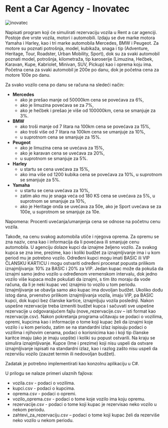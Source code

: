 ﻿# Rent a Car Agency - Inovatec
 
![inovatec](https://github.com/marijajolovic/RentACar/assets/66354147/12137988-d378-4763-b146-45d930620e1d)

Napisati program koji će simulirati rezervaciju vozila u Rent a car agenciji. Postoje dve vrste vozila, motori i automobili.
Izdaju se dve marke motora Yamaha i Harley, kao i tri marke automobila Mercedes, BMW i Peugeot. Za motore su poznati
potrošnja, model, kubikaža, snaga i tip (Adventure, Heritage, Tour, Roadster, Urban Mobility, Sport), dok su za svaki
automobil poznati model, potrošnja, kilometraža, tip karoserije (Limuzina, Hečbek, Karavan, Kupe, Kabriolet, Minivan, SUV,
Pickup) kao i oprema koju ima. Početna cena za svaki automobil je 200e po danu, dok je početna cena za motore 100e po
danu.

Za svako vozilo cena po danu se računa na sledeći način:
- **Mercedes**
  - ako je prešao manje od 50000km cena se povećava za 6%,
  - ako je limuzina povećava se za 7%,
  - ako je hečbek i prešao je više od 100000km, cena se smanjuje za 3%.
- **BMW**
  - ako troši manje od 7 litara na 100km cena se povećava za 15%,
  - ako troši više od 7 litara na 100km cena se umanjuje za 10%,
  - u suprotnom cena se smanjuje za 15%.
- **Peugeot**
  - ako je limuzina cena se uvećava za 15%,
  - ako je karavan cena se uvećava za 20%,
  - u suprotnom se smanjuje za 5%.
- **Harley**
  - u startu se cena uvećava za 15%,
  - ako ima više od 1200 kubika cena se povećava za 10%, u suprotnom se smanjuje za 5%.
- **Yamaha**
  - u startu se cena uvećava za 10%,
  - zatim ako mu je snaga veća od 180 KS cena se uvećava za 5%, u suprotnom se smanjuje za 10%,
  - ako je Heritage onda se uvećava za 50e, ako je Sport uvećava se za 100e, u suprotnom se smanjuje za 10e.

Napomena: Procenti uvećanja/umanjenja cena se odnose na početnu cenu vozila.

Takođe, na cenu svakog automobila utiče i njegova oprema. Za opremu se zna naziv, cena kao i informacija da li povećava
ili smanjuje cenu automobila. U agenciju dolaze kupci da iznajme željeno vozilo. Za svakog kupca se zna ime, prezime, kao
i koliki budžet za iznajmljivanje ima i u kom period mu je potrebno vozilo. Određeni kupci mogu imati BASIC ili VIP ČLANSKU
KARTICU i mogu ostvariti određeni procenat popusta prilikom iznajmljivanja: 10% za BASIC i 20% za VIP. Jedan kupac može
da pokuša da iznajmi samo jedno vozilo u određenom vremenskom intervalu, dok jedno vozilo više kupaca može pokušati
da iznajmi, s tim što moraju da vode računa, da li je neki kupac već iznajmio to vozilo u tom periodu. Iznajmljivanje se
obavlja samo ako kupac ima dovoljan budžet. Ukoliko dođu istog dana, prvenstvo prilikom iznajmljivanja vozila, imaju VIP,
pa BASIC kupci, dok kupci bez članske kartice, iznajmljuju vozila poslednji. Nakon uspešne rezervacije treba izmeniti budžet
kupca i sačuvati sve uspešne rezervacije u odgovarajućem fajlu (nove_rezervacije.csv – isti format kao rezervacije.csv).
Nakon pokretanja programa učitavaju se podaci o vozilima, opremi, kupcima kao i informacije o tome koji kupac želi da
iznajmi koje vozilo i u kom periodu, zatim se na standardni izlaz ispisuju podaci o vozilima i njihovim cenama, podaci o
korisnicima kao i koji tip članske karitce imaju (ako je imaju uopšte) i koliki su popust ostvarili. Na kraju se simulira
iznajmljivanje. Kupce (Ime i prezime) koji nisu uspeli da ostvare iznajmljivanje ispisati na standardni izlaz, kao i razlog zašto
nisu uspeli da rezervišu vozilo (zauzet termin ili nedovoljan budžet).

Zadatak je potrebno implementirati kao konzolnu aplikaciju u C#.

U prilogu se nalaze primeri ulaznih fajlova:
- vozila.csv - podaci o vozilima.
- kupci.csv - podaci o kupcima.
- oprema.csv - podaci o opremi.
- vozilo_oprema.csv - podaci o tome koje vozilo ima koju opremu.
- rezervacije.csv - podaci o tome koji kupac je rezervisao neko vozilo u nekom periodu.
- zahtevi_za_rezervaciju.csv – podaci o tome koji kupac želi da rezerviše neko vozilo u nekom periodu.
